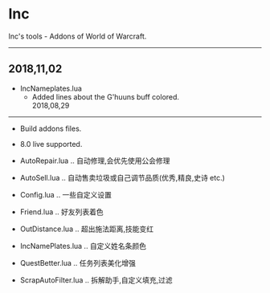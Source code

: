 # Inc

Inc's tools - Addons of World of Warcraft.

-----
2018,11,02
-----
  * IncNameplates.lua
    * Added lines about the G'huuns buff colored.   
2018,08,29 
-----
  * Build addons files. 
  
  * 8.0 live supported. 

  * AutoRepair.lua .. 自动修理,会优先使用公会修理

  * AutoSell.lua .. 自动售卖垃圾或自己调节品质(优秀,精良,史诗 etc.)

  * Config.lua .. 一些自定义设置

  * Friend.lua .. 好友列表着色

  * OutDistance.lua .. 超出施法距离,技能变红

  * IncNamePlates.lua .. 自定义姓名条颜色

  * QuestBetter.lua .. 任务列表美化增强

  * ScrapAutoFilter.lua .. 拆解助手,自定义填充,过滤
